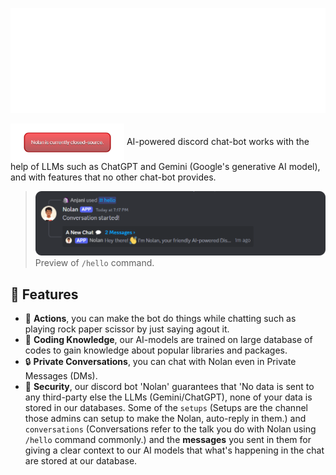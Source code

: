 !['@nolan' text](images/nolan.png)

<img src="/images/alert.png" width="182x" align="center">
AI-powered discord chat-bot works with the help of LLMs such as ChatGPT and Gemini (Google's generative AI model), and with features that no other chat-bot provides.

> ![/hello command preview](images/hello.png)
> Preview of `/hello` command.

## 🌴 Features
- 💫 **Actions**, you can make the bot do things while chatting such as playing rock paper scissor by just saying agout it.
- 🧠 **Coding Knowledge**, our AI-models are trained on large database of codes to gain knowledge about popular libraries and packages.
- 🔒 **Private Conversations**, you can chat with Nolan even in Private Messages (DMs).
- 🔐 **Security**, our discord bot 'Nolan' guarantees that 'No data is sent to any third-party else the LLMs (Gemini/ChatGPT), none of your data is stored in our databases. Some of the `setups` (Setups are the channel those admins can setup to make the Nolan, auto-reply in them.) and `conversations` (Conversations refer to the talk you do with Nolan using `/hello` command commonly.) and the **messages** you sent in them for giving a clear context to our AI models that what's happening in the chat are stored at our database.
